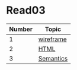 # Read03
Number|Topic
---|---
1|[wireframe]( https://yahialabeeb.github.io/read03/wireframe)
2|[HTML](https://yahialabeeb.github.io/read03/HTML)
3|[Semantics](https://yahialabeeb.github.io/read03/Semantics)
